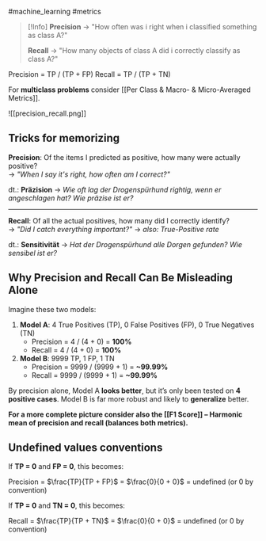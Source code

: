 #machine_learning #metrics 

> [!Info]
> **Precision** → "How often was i right when i classified something as class A?"
>
> **Recall** → "How many objects of class A did i correctly classify as class A?"

Precision = TP / (TP + FP)
Recall = TP / (TP + TN)

For **multiclass problems** consider [[Per Class & Macro- & Micro-Averaged Metrics]].

![[precision_recall.png]]

## Tricks for memorizing

**Precision**: Of the items I predicted as positive, how many were actually positive?  
→ _"When I say it's right, how often am I correct?"_

dt.: **Präzision** 
→ _Wie oft lag der Drogenspürhund rightig, wenn er angeschlagen hat? Wie präzise ist er?_ 

___

**Recall**: Of all the actual positives, how many did I correctly identify?  
→ _"Did I catch everything important?"_
→  _also: True-Positive rate_

dt.: **Sensitivität** 
→ _Hat der Drogenspürhund alle Dorgen gefunden? Wie sensibel ist er?_

## Why Precision and Recall Can Be Misleading Alone

Imagine these two models:

1. **Model A**: 4 True Positives (TP), 0 False Positives (FP), 0 True Negatives (TN)
    - Precision = 4 / (4 + 0) = **100%**
    - Recall = 4 / (4 + 0) = **100%**
2. **Model B**: 9999 TP, 1 FP, 1 TN
    - Precision = 9999 / (9999 + 1) = **~99.99%**
    - Recall = 9999 / (9999 + 1) = **~99.99%**

By precision alone, Model A **looks better**, but it’s only been tested on **4 positive cases**. Model B is far more robust and likely to **generalize** better.

**For a more complete picture consider also the [[F1 Score]] – Harmonic mean of precision and recall (balances both metrics).**

## Undefined values conventions

If **TP = 0** and **FP = 0**, this becomes:

Precision = $\frac{TP}{TP + FP}$ = $\frac{0}{0 + 0}$ = $\text{undefined (or 0 by convention)}$

If **TP = 0** and **TN = 0**, this becomes:

Recall = $\frac{TP}{TP + TN}$ = $\frac{0}{0 + 0}$ = $\text{undefined (or 0 by convention)}$